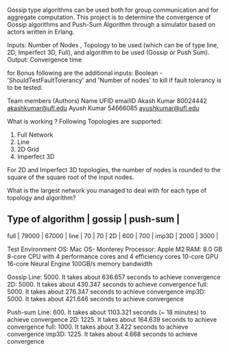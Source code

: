 Gossip type algorithms can be used both for group communication and for aggregate computation. 
This project is to determine the convergence of Gossip algorithms and Push-Sum Algorithm through 
a simulator based on actors written in Erlang.

Inputs: Number of Nodes , Topology to be used (which can be of type line, 2D, Imperfect 3D, Full), and algorithm to be used (Gossip or Push Sum).  
Output: Convergence time

for Bonus following are the additional inputs:
Boolean - 'ShouldTestFaultTolerancy' and 'Number of nodes' to kill if fault tolerancy is to be tested.

Team members (Authors)
Name	        UFID        emailID
Akash Kumar	    80024442    akashkumar@ufl.edu
Ayush Kumar	    54666085    ayushkumar@ufl.edu

What is working ?
Following Topologies are supported:
1. Full Network
2. Line
3. 2D Grid
4. Imperfect 3D

For 2D and Imperfect 3D topologies, the number of nodes is rounded to the square of the square root of the input nodes.

What is the largest network you managed to deal with for each type of topology and algorithm?

Type of algorithm | gossip | push-sum |
---------------------------------------
full              | 79000  | 67000    |
line              | 70     | 70       | 
2D                | 600    | 700      | 
imp3D             | 2000   | 3000     | 

Test Environment
OS: Mac OS- Monterey
Processor: Apple M2
RAM: 8.0 GB
8-core CPU with 4 performance cores and 4 efficiency cores
10-core GPU
16-core Neural Engine
100GB/s memory bandwidth

Gossip
Line: 5000. It takes about 636.657 seconds to achieve convergence
2D: 5000. It takes about 430.347 seconds to achieve convergence
full: 5000. It takes about 276.347 seconds to achieve convergence
imp3D: 5000. It takes about 421.646 seconds to achieve convergence

Push-sum
Line: 600. It takes about 1103.321 seconds (~ 18 minutes) to achieve convergence
2D: 1225. It takes about 164.639 seconds to achieve convergence
full: 1000. It takes about 3.422 seconds to achieve convergence
imp3D: 1225. It takes about 4.668 seconds to achieve convergence





